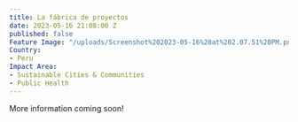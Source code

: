 ```yaml
---
title: La fábrica de proyectos
date: 2023-05-16 21:08:00 Z
published: false
Feature Image: "/uploads/Screenshot%202023-05-16%20at%202.07.51%20PM.png"
Country:
- Peru
Impact Area:
- Sustainable Cities & Communities
- Public Health
---
```


More information coming soon!